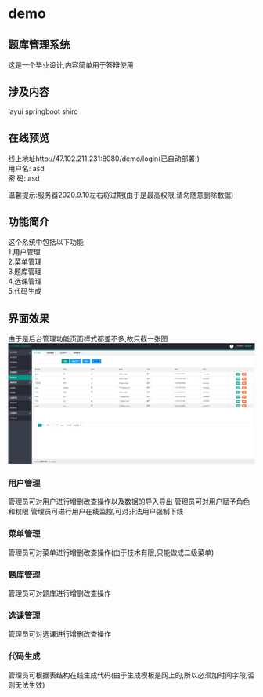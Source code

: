 # demo
## 题库管理系统
这是一个毕业设计,内容简单用于答辩使用


## 涉及内容
layui springboot shiro

## 在线预览
线上地址http://47.102.211.231:8080/demo/login(已自动部署!)<br>
用户名: asd<br>
密  码: asd<br>

温馨提示:服务器2020.9.10左右将过期(由于是最高权限,请勿随意删除数据)
  
## 功能简介
这个系统中包括以下功能
<br>
1.用户管理<br>
2.菜单管理<br>
3.题库管理<br>
4.选课管理<br>
5.代码生成<br>

## 界面效果
由于是后台管理功能页面样式都差不多,故只截一张图
 ![image](https://raw.githubusercontent.com/Orange1601281567/demo/master/src/main/resources/static/md/menu.png)
 
 
### 用户管理
管理员可对用户进行增删改查操作以及数据的导入导出
管理员可对用户赋予角色和权限
管理员可进行用户在线监控,可对非法用户强制下线


### 菜单管理
管理员可对菜单进行增删改查操作(由于技术有限,只能做成二级菜单)


 ### 题库管理
管理员可对题库进行增删改查操作


 ### 选课管理
管理员可对选课进行增删改查操作


 ### 代码生成
管理员可根据表结构在线生成代码(由于生成模板是网上的,所以必须加时间字段,否则无法生效)



